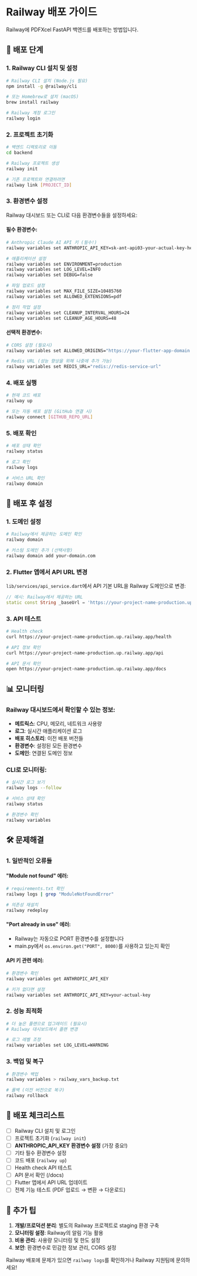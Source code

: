 # Railway 배포 가이드

Railway에 PDFXcel FastAPI 백엔드를 배포하는 방법입니다.

## 🚀 배포 단계

### 1. Railway CLI 설치 및 설정

```bash
# Railway CLI 설치 (Node.js 필요)
npm install -g @railway/cli

# 또는 Homebrew로 설치 (macOS)
brew install railway

# Railway 계정 로그인
railway login
```

### 2. 프로젝트 초기화

```bash
# 백엔드 디렉토리로 이동
cd backend

# Railway 프로젝트 생성
railway init

# 기존 프로젝트와 연결하려면
railway link [PROJECT_ID]
```

### 3. 환경변수 설정

Railway 대시보드 또는 CLI로 다음 환경변수들을 설정하세요:

#### 필수 환경변수:
```bash
# Anthropic Claude AI API 키 (필수!)
railway variables set ANTHROPIC_API_KEY=sk-ant-api03-your-actual-key-here

# 애플리케이션 설정
railway variables set ENVIRONMENT=production
railway variables set LOG_LEVEL=INFO
railway variables set DEBUG=false

# 파일 업로드 설정
railway variables set MAX_FILE_SIZE=10485760
railway variables set ALLOWED_EXTENSIONS=pdf

# 정리 작업 설정  
railway variables set CLEANUP_INTERVAL_HOURS=24
railway variables set CLEANUP_AGE_HOURS=48
```

#### 선택적 환경변수:
```bash
# CORS 설정 (필요시)
railway variables set ALLOWED_ORIGINS="https://your-flutter-app-domain.com,https://another-domain.com"

# Redis URL (성능 향상을 위해 나중에 추가 가능)
railway variables set REDIS_URL="redis://redis-service-url"
```

### 4. 배포 실행

```bash
# 현재 코드 배포
railway up

# 또는 자동 배포 설정 (GitHub 연결 시)
railway connect [GITHUB_REPO_URL]
```

### 5. 배포 확인

```bash
# 배포 상태 확인
railway status

# 로그 확인
railway logs

# 서비스 URL 확인
railway domain
```

## 🔧 배포 후 설정

### 1. 도메인 설정

```bash
# Railway에서 제공하는 도메인 확인
railway domain

# 커스텀 도메인 추가 (선택사항)
railway domain add your-domain.com
```

### 2. Flutter 앱에서 API URL 변경

`lib/services/api_service.dart`에서 API 기본 URL을 Railway 도메인으로 변경:

```dart
// 예시: Railway에서 제공하는 URL
static const String _baseUrl = 'https://your-project-name-production.up.railway.app/api';
```

### 3. API 테스트

```bash
# Health check
curl https://your-project-name-production.up.railway.app/health

# API 정보 확인
curl https://your-project-name-production.up.railway.app/api

# API 문서 확인
open https://your-project-name-production.up.railway.app/docs
```

## 📊 모니터링

### Railway 대시보드에서 확인할 수 있는 정보:

- **메트릭스**: CPU, 메모리, 네트워크 사용량
- **로그**: 실시간 애플리케이션 로그
- **배포 히스토리**: 이전 배포 버전들
- **환경변수**: 설정된 모든 환경변수
- **도메인**: 연결된 도메인 정보

### CLI로 모니터링:

```bash
# 실시간 로그 보기
railway logs --follow

# 서비스 상태 확인
railway status

# 환경변수 확인
railway variables
```

## 🛠️ 문제해결

### 1. 일반적인 오류들

#### "Module not found" 에러:
```bash
# requirements.txt 확인
railway logs | grep "ModuleNotFoundError"

# 의존성 재설치
railway redeploy
```

#### "Port already in use" 에러:
- Railway는 자동으로 PORT 환경변수를 설정합니다
- main.py에서 `os.environ.get("PORT", 8000)`를 사용하고 있는지 확인

#### API 키 관련 에러:
```bash
# 환경변수 확인
railway variables get ANTHROPIC_API_KEY

# 키가 없다면 설정
railway variables set ANTHROPIC_API_KEY=your-actual-key
```

### 2. 성능 최적화

```bash
# 더 높은 플랜으로 업그레이드 (필요시)
# Railway 대시보드에서 플랜 변경

# 로그 레벨 조정
railway variables set LOG_LEVEL=WARNING
```

### 3. 백업 및 복구

```bash
# 환경변수 백업
railway variables > railway_vars_backup.txt

# 롤백 (이전 버전으로 복구)
railway rollback
```

## 📝 배포 체크리스트

- [ ] Railway CLI 설치 및 로그인
- [ ] 프로젝트 초기화 (`railway init`)
- [ ] **ANTHROPIC_API_KEY 환경변수 설정** (가장 중요!)
- [ ] 기타 필수 환경변수 설정
- [ ] 코드 배포 (`railway up`)
- [ ] Health check API 테스트
- [ ] API 문서 확인 (/docs)
- [ ] Flutter 앱에서 API URL 업데이트
- [ ] 전체 기능 테스트 (PDF 업로드 → 변환 → 다운로드)

## 🎯 추가 팁

1. **개발/프로덕션 분리**: 별도의 Railway 프로젝트로 staging 환경 구축
2. **모니터링 설정**: Railway의 알림 기능 활용
3. **비용 관리**: 사용량 모니터링 및 한도 설정
4. **보안**: 환경변수로 민감한 정보 관리, CORS 설정

Railway 배포에 문제가 있으면 `railway logs`를 확인하거나 Railway 지원팀에 문의하세요!
